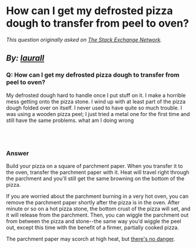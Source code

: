 # How can I get my defrosted pizza dough to transfer from peel to oven?

_This question originally asked on [The Stack Exchange Network](https://cooking.stackexchange.com/q/111090)._

_By: [laurall](https://cooking.stackexchange.com/u/88035)_
<br>
--------------------------------------------
### Q: How can I get my defrosted pizza dough to transfer from peel to oven?
<p>My defrosted dough hard to handle once I put stuff on it. I make a horrible mess getting onto the pizza stone. I wind up with at least part of the pizza dough folded over on itself. I never used to have quite so much trouble. I was using a wooden pizza peel; I just tried a metal one for the first time and still have the same problems.
what am I doing wrong</p>

<br><br>
### Answer 
<p>Build your pizza on a square of parchment paper. When you transfer it to the oven, transfer the parchment paper with it. Heat will travel right through the parchment and you'll still get the same browning on the bottom of the pizza.</p>
<p>If you are worried about the parchment burning in a very hot oven, you can remove the parchment paper shortly after the pizza is in the oven. After minute or so on a hot pizza stone, the bottom crust of the pizza will set, and it will release from the parchment. Then, you can wiggle the parchment out from between the pizza and stone--the same way you'd wiggle the peel out, except this time with the benefit of a firmer, partially cooked pizza.</p>
<p>The parchment paper may scorch at high heat, but <a href="https://www.cooksillustrated.com/how_tos/5858-can-you-heat-parchment-paper-higher-than-manufacturers-recommend" rel="nofollow noreferrer">there's no danger</a>.</p>


